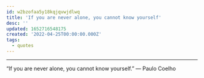 ```yaml
---
id: w2bzofaa5y18kqjqvwjdlwq
title: 'If you are never alone, you cannot know yourself'
desc: ''
updated: 1652716548175
created: '2022-04-25T00:00:00.000Z'
tags:
  - quotes
---
```


***

“If you are never alone, you cannot know yourself.”  ― Paulo Coelho
